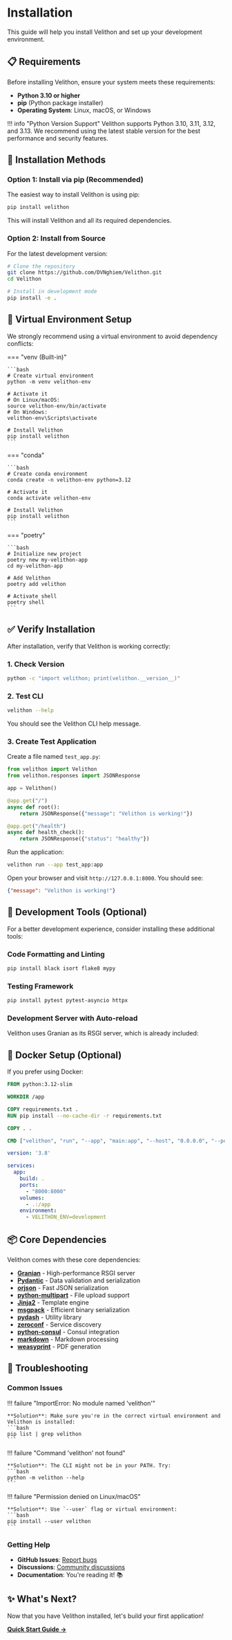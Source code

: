 # Installation

This guide will help you install Velithon and set up your development environment.

## 📋 Requirements

Before installing Velithon, ensure your system meets these requirements:

- **Python 3.10 or higher**
- **pip** (Python package installer)
- **Operating System**: Linux, macOS, or Windows

!!! info "Python Version Support"
    Velithon supports Python 3.10, 3.11, 3.12, and 3.13. We recommend using the latest stable version for the best performance and security features.

## 🔧 Installation Methods

### Option 1: Install via pip (Recommended)

The easiest way to install Velithon is using pip:

```bash
pip install velithon
```

This will install Velithon and all its required dependencies.

### Option 2: Install from Source

For the latest development version:

```bash
# Clone the repository
git clone https://github.com/DVNghiem/Velithon.git
cd Velithon

# Install in development mode
pip install -e .
```

## 🐍 Virtual Environment Setup

We strongly recommend using a virtual environment to avoid dependency conflicts:

=== "venv (Built-in)"

    ```bash
    # Create virtual environment
    python -m venv velithon-env
    
    # Activate it
    # On Linux/macOS:
    source velithon-env/bin/activate
    # On Windows:
    velithon-env\Scripts\activate
    
    # Install Velithon
    pip install velithon
    ```

=== "conda"

    ```bash
    # Create conda environment
    conda create -n velithon-env python=3.12
    
    # Activate it
    conda activate velithon-env
    
    # Install Velithon
    pip install velithon
    ```

=== "poetry"

    ```bash
    # Initialize new project
    poetry new my-velithon-app
    cd my-velithon-app
    
    # Add Velithon
    poetry add velithon
    
    # Activate shell
    poetry shell
    ```

## ✅ Verify Installation

After installation, verify that Velithon is working correctly:

### 1. Check Version

```bash
python -c "import velithon; print(velithon.__version__)"
```

### 2. Test CLI

```bash
velithon --help
```

You should see the Velithon CLI help message.

### 3. Create Test Application

Create a file named `test_app.py`:

```python title="test_app.py"
from velithon import Velithon
from velithon.responses import JSONResponse

app = Velithon()

@app.get("/")
async def root():
    return JSONResponse({"message": "Velithon is working!"})

@app.get("/health")
async def health_check():
    return JSONResponse({"status": "healthy"})
```

Run the application:

```bash
velithon run --app test_app:app
```

Open your browser and visit `http://127.0.0.1:8000`. You should see:

```json
{"message": "Velithon is working!"}
```

## 🔧 Development Tools (Optional)

For a better development experience, consider installing these additional tools:

### Code Formatting and Linting

```bash
pip install black isort flake8 mypy
```

### Testing Framework

```bash
pip install pytest pytest-asyncio httpx
```

### Development Server with Auto-reload

Velithon uses Granian as its RSGI server, which is already included:

## 🐳 Docker Setup (Optional)

If you prefer using Docker:

```dockerfile title="Dockerfile"
FROM python:3.12-slim

WORKDIR /app

COPY requirements.txt .
RUN pip install --no-cache-dir -r requirements.txt

COPY . .

CMD ["velithon", "run", "--app", "main:app", "--host", "0.0.0.0", "--port", "8000"]
```

```yaml title="docker-compose.yml"
version: '3.8'

services:
  app:
    build: .
    ports:
      - "8000:8000"
    volumes:
      - .:/app
    environment:
      - VELITHON_ENV=development
```

## 📦 Core Dependencies

Velithon comes with these core dependencies:

- **[Granian](https://github.com/emmett-framework/granian)** - High-performance RSGI server
- **[Pydantic](https://pydantic-docs.helpmanual.io/)** - Data validation and serialization  
- **[orjson](https://github.com/ijl/orjson)** - Fast JSON serialization
- **[python-multipart](https://andrew-d.github.io/python-multipart/)** - File upload support
- **[Jinja2](https://jinja.palletsprojects.com/)** - Template engine
- **[msgpack](https://msgpack.org/)** - Efficient binary serialization
- **[pydash](https://pydash.readthedocs.io/)** - Utility library
- **[zeroconf](https://python-zeroconf.readthedocs.io/)** - Service discovery
- **[python-consul](https://python-consul.readthedocs.io/)** - Consul integration
- **[markdown](https://python-markdown.github.io/)** - Markdown processing
- **[weasyprint](https://weasyprint.org/)** - PDF generation

## 🚨 Troubleshooting

### Common Issues

!!! failure "ImportError: No module named 'velithon'"
    
    **Solution**: Make sure you're in the correct virtual environment and Velithon is installed:
    ```bash
    pip list | grep velithon
    ```

!!! failure "Command 'velithon' not found"
    
    **Solution**: The CLI might not be in your PATH. Try:
    ```bash
    python -m velithon --help
    ```

!!! failure "Permission denied on Linux/macOS"
    
    **Solution**: Use `--user` flag or virtual environment:
    ```bash
    pip install --user velithon
    ```

### Getting Help

- **GitHub Issues**: [Report bugs](https://github.com/DVNghiem/Velithon/issues)
- **Discussions**: [Community discussions](https://github.com/DVNghiem/Velithon/discussions)
- **Documentation**: You're reading it! 📚

## ✨ What's Next?

Now that you have Velithon installed, let's build your first application!

**[Quick Start Guide →](quick-start.md)**
